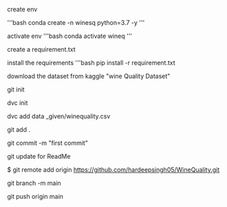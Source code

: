 create env

'''bash
conda create -n winesq python=3.7 -y
'''

activate env
'''bash
conda activate wineq
'''

create a requirement.txt 

install the requirements
'''bash
pip install -r requirement.txt


download the dataset from kaggle "wine Quality Dataset"

git init

dvc init

dvc add data _given/winequality.csv

git add .

git commit -m "first commit"

git update for ReadMe

$ git remote add origin https://github.com/hardeepsingh05/WineQuality.git

git branch -m main 

git push origin main 

